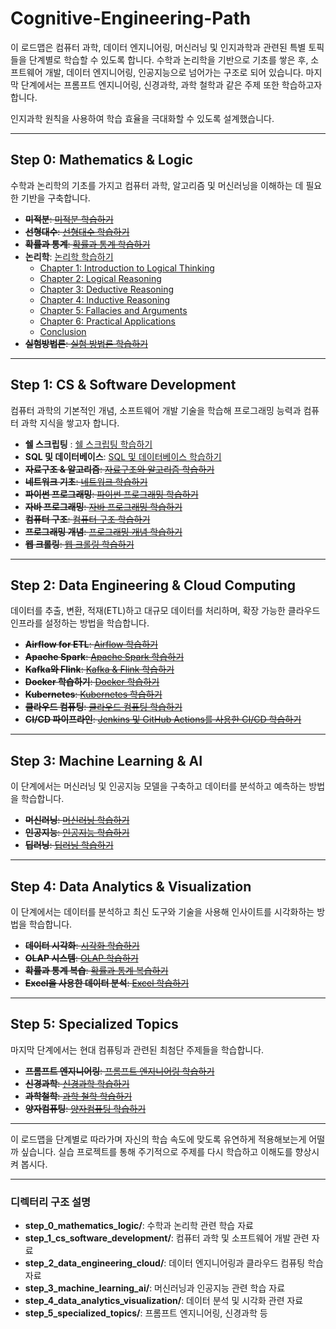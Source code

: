 # Cognitive-Engineering-Path

이 로드맵은 컴퓨터 과학, 데이터 엔지니어링, 머신러닝 및 인지과학과 관련된 특별 토픽들을 단계별로 학습할 수 있도록 합니다. 수학과 논리학을 기반으로 기초를 쌓은 후, 소프트웨어 개발, 데이터 엔지니어링, 인공지능으로 넘어가는 구조로 되어 있습니다. 마지막 단계에서는 프롬프트 엔지니어링, 신경과학, 과학 철학과 같은 주제 또한 학습하고자 합니다.

인지과학 원칙을 사용하여 학습 효율을 극대화할 수 있도록 설계했습니다.

---

## Step 0: **Mathematics & Logic**
수학과 논리학의 기초를 가지고 컴퓨터 과학, 알고리즘 및 머신러닝을 이해하는 데 필요한 기반을 구축합니다.

- ~~**미적분**: [미적분 학습하기](https://github.com/username/calculus)~~
- ~~**선형대수**: [선형대수 학습하기](https://github.com/username/linear-algebra)~~
- ~~**확률과 통계**: [확률과 통계 학습하기](https://github.com/username/probability-statistics)~~
- **논리학**: [논리학 학습하기](step_0_mathematics_logic/logic)
    - [Chapter 1: Introduction to Logical Thinking](step_0_mathematics_logic/logic/logical-thinking-chapter1.md)
    - [Chapter 2: Logical Reasoning](step_0_mathematics_logic/logic/logical-thinking-chapter2.md)
    - [Chapter 3: Deductive Reasoning](step_0_mathematics_logic/logic/logical-thinking-chapter3.md)
    - [Chapter 4: Inductive Reasoning](step_0_mathematics_logic/logic/logical-thinking-chapter4.md)
    - [Chapter 5: Fallacies and Arguments](step_0_mathematics_logic/logic/logical-thinking-chapter5.md)
    - [Chapter 6: Practical Applications](step_0_mathematics_logic/logic/logical-thinking-chapter6.md)
    - [Conclusion](step_0_mathematics_logic/logic/logical-thinking-conclusion.md)
- ~~**실험방법론**: [실험 방법론 학습하기](https://github.com/username/experimentation)~~

---

## Step 1: **CS & Software Development**
컴퓨터 과학의 기본적인 개념, 소프트웨어 개발 기술을 학습해 프로그래밍 능력과 컴퓨터 과학 지식을 쌓고자 합니다.

- **쉘 스크립팅** : [쉘 스크립팅 학습하기](https://github.com/allenkang92/shell-scripting-starter.git)
- **SQL 및 데이터베이스**: [SQL 및 데이터베이스 학습하기](https://github.com/allenkang92/database-basics.git)
- ~~**자료구조 & 알고리즘**: [자료구조와 알고리즘 학습하기](https://github.com/username/data-structures-algorithms)~~
- ~~**네트워크 기초**: [네트워크 학습하기](https://github.com/username/networking)~~
- ~~**파이썬 프로그래밍**: [파이썬 프로그래밍 학습하기](https://github.com/username/python-programming)~~
- ~~**자바 프로그래밍**: [자바 프로그래밍 학습하기](https://github.com/username/java)~~
- ~~**컴퓨터 구조**: [컴퓨터 구조 학습하기](https://github.com/username/computer-architecture)~~
- ~~**프로그래밍 개념**: [프로그래밍 개념 학습하기](https://github.com/username/programming-concepts)~~
- ~~**웹 크롤링**: [웹 크롤링 학습하기](https://github.com/username/web-crawling)~~

---

## Step 2: **Data Engineering & Cloud Computing**
데이터를 추출, 변환, 적재(ETL)하고 대규모 데이터를 처리하며, 확장 가능한 클라우드 인프라를 설정하는 방법을 학습합니다.

- ~~**Airflow for ETL**: [Airflow 학습하기](https://github.com/username/airflow-etl)~~
- ~~**Apache Spark**: [Apache Spark 학습하기](https://github.com/username/apache-spark)~~
- ~~**Kafka와 Flink**: [Kafka & Flink 학습하기](https://github.com/username/kafka-flink)~~
- ~~**Docker 학습하기**: [Docker 학습하기](https://github.com/username/docker)~~
- ~~**Kubernetes**: [Kubernetes 학습하기](https://github.com/username/kubernetes)~~
- ~~**클라우드 컴퓨팅**: [클라우드 컴퓨팅 학습하기](https://github.com/username/cloud-computing)~~
- ~~**CI/CD 파이프라인**: [Jenkins 및 GitHub Actions를 사용한 CI/CD 학습하기](https://github.com/username/cicd-pipelines)~~

---

## Step 3: **Machine Learning & AI**
이 단계에서는 머신러닝 및 인공지능 모델을 구축하고 데이터를 분석하고 예측하는 방법을 학습합니다.

- ~~**머신러닝**: [머신러닝 학습하기](https://github.com/username/machine-learning)~~
- ~~**인공지능**: [인공지능 학습하기](https://github.com/username/artificial-intelligence)~~
- ~~**딥러닝**: [딥러닝 학습하기](https://github.com/username/deep-learning)~~

---

## Step 4: **Data Analytics & Visualization**
이 단계에서는 데이터를 분석하고 최신 도구와 기술을 사용해 인사이트를 시각화하는 방법을 학습합니다.

- ~~**데이터 시각화**: [시각화 학습하기](https://github.com/username/visualization-projects)~~
- ~~**OLAP 시스템**: [OLAP 학습하기](https://github.com/username/olap-systems)~~
- ~~**확률과 통계 복습**: [확률과 통계 복습하기](https://github.com/username/probability-statistics)~~
- ~~**Excel을 사용한 데이터 분석**: [Excel 학습하기](https://github.com/username/excel-analysis)~~

---

## Step 5: **Specialized Topics**
마지막 단계에서는 현대 컴퓨팅과 관련된 최첨단 주제들을 학습합니다.

- ~~**프롬프트 엔지니어링**: [프롬프트 엔지니어링 학습하기](https://github.com/username/prompt-engineering)~~
- ~~**신경과학**: [신경과학 학습하기](https://github.com/username/neuroscience)~~
- ~~**과학철학**: [과학 철학 학습하기](https://github.com/username/philosophy)~~
- ~~**양자컴퓨팅**: [양자컴퓨팅 학습하기](https://github.com/username/quantum-computing)~~

---

이 로드맵을 단계별로 따라가며 자신의 학습 속도에 맞도록 유연하게 적용해보는게 어떨까 싶습니다. 실습 프로젝트를 통해 주기적으로 주제를 다시 학습하고 이해도를 향상시켜 봅시다.

---

### 디렉터리 구조 설명
- **step_0_mathematics_logic/**: 수학과 논리학 관련 학습 자료
- **step_1_cs_software_development/**: 컴퓨터 과학 및 소프트웨어 개발 관련 자료
- **step_2_data_engineering_cloud/**: 데이터 엔지니어링과 클라우드 컴퓨팅 학습 자료
- **step_3_machine_learning_ai/**: 머신러닝과 인공지능 관련 학습 자료
- **step_4_data_analytics_visualization/**: 데이터 분석 및 시각화 관련 자료
- **step_5_specialized_topics/**: 프롬프트 엔지니어링, 신경과학 등
